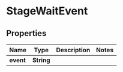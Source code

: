

# StageWaitEvent


## Properties

| Name | Type | Description | Notes |
|------------ | ------------- | ------------- | -------------|
|**event** | **String** |  |  |



